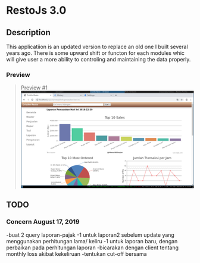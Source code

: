 # RestoJs 3.0

## Description
This applicatiion is an updated version to replace an old one I built several years ago. There is some upward shift or functon for each modules whic will give user a more ability to controling and maintaining the data properly.

### Preview
> Preview #1
![screenshoot](img1.png)

## TODO
### Concern August 17, 2019
-buat 2 query laporan-pajak
-1 untuk laporan2 sebelum update yang menggunakan perhitungan lama/ keliru
-1 untuk laporan baru, dengan perbaikan pada perhitungan laporan
-bicarakan dengan client tentang monthly loss akibat kekeliruan
-tentukan cut-off bersama
